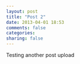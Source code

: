 ```yaml
---
layout: post
title: "Post 2"
date: 2013-04-01 18:53
comments: false
categories: 
sharing: false
---
```

Testing another post upload